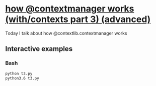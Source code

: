 # [how @contextmanager works (with/contexts part 3) (advanced)](https://youtu.be/nr_q2y0qxFg)

Today I talk about how @contextlib.contextmanager works

## Interactive examples

### Bash

```bash
python t3.py
python3.6 t3.py
```
